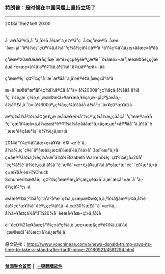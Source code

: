 ### 特朗普：是时候在中国问题上坚持立场了
------------------------

<div class="published">
 <span class="date" title="ä¸­å½æ¶é´">
  <time datetime="2018-09-21T20:00:08+08:00">
   2018å¹´9æ21æ¥ 20:00
  </time>
 </span>
</div>
<br/>
<div class="wsw">
 <p>
  å¨æ¥åå®£å¸å¯¹ä¸­å½å å¾æ°ä¸è½®å³ç¨åï¼ç¹ææ®å¨åæé´åæ¬¡å¯¹åªä½è¡¨ç¤ºï¼ä¸­å½å¯¹ç¾å½çä¼¤å®³å·²ä¹ï¼ç¾å½å¿é¡»âåæç«åºâã
 </p>
 <p>
  ç¹ææ®20æ¥ææ¥åç¦åæ¯æ°é»ççµè§éè®¿æ¶è¯´ï¼âæä»¬æ²¡æéæ©ãè¿ç§æåµå·²ç»æç»­å¾ä¹äºï¼ï¼ä¸­å½ï¼å¨ä¼¤å®³æä»¬ãâ
 </p>
 <p>
  ç¹ææ®è¡¨ç¤ºï¼ç°å¨æ¯æ¶åå¨ä¸­å½é®é¢ä¸åæç«åºäºã
 </p>
 <p>
  æ¬å¨æ©äºæ¶åï¼ç¾å½å®£å¸å¯¹ä»·å¼2000äº¿ç¾åçä¸­å½ååå å¾å³ç¨ï¼è¿æ¯ç¾ä¸­è´¸ææ©æ¦ä»¥æ¥æä¸¥éçä¸æ¬¡åçº§ãéåä¸­å½å®£å¸å¯¹ä»·å¼600äº¿ç¾åçç¾å½ååå å¾å³ç¨ä»¥ç¤ºæ¥å¤ã
 </p>
 <p>
  æ®ç¾å½åªä½ãå¤§è¥¿æ´æåãæ¥éï¼å°½ç®¡ç¾å½æ¿çååçå¯¹ç¹ææ®ä»¥å³ç¨çæ¹å¼æå»ä¸­å½ææäºè®®ï¼ä½å±åååæ°ä¸»åçæ¿æ²»å®¶åå¯¹ä¸­å½å¨è´¸ææ¹é¢çåæ³è¡¨è¾¾è¿ä¸æ»¡ã
 </p>
 <p>
  2014å¹´ï¼ç¾å½åæ»ç»å¥¥å·´é©¬æ¹è¯ä¸­å½ä¾µç¯ç¥è¯äº§æãä¿æ¤å½æä¼ä¸ï¼ä»å¹´3æï¼æ°ä¸»åç±åè®®åä¼ä¸½èç½Â·æ²ä¼¦ï¼Elizabeth Warrenï¼è¡¨ç¤ºï¼è¿å»20å¹´éç¾å½è¯å¾éè¿ä¸ä¸­å½å¯¹è¯æ¥å¯»æ±è¿å¥ä¸­å½å¸åºçåæ³æ¯éè¯¯çï¼æ°ä¸»åç±æ¥åÂ·èé»ï¼Chuck Schumerï¼æ¥åè¡¨ç¤ºï¼ç¹ææ®æ¿åºçæ¿ç­éä»å¯ä¸æ¯æçå°±æ¯å¯¹ä¸­å½çå¼ºç¡¬ã
 </p>
 <p>
  æåæè®¤ä¸ºï¼å³ç¨ä¹äºåªæ¯ç¾ä¸­ç»æµæ©æ¦çä¸ä¸ªå¼å§ãæ®ç¾ä¸­å½éåä¼çè°æ¥ï¼å¨åè®¿çç¾å½å¬å¸éæ30%æ­£å¨å¯»æ¾ä¸­å½ä»¥å¤çä¾åºåï¼20%å¨èèæå·¥åæ¬ç¦»ä¸­å½ã
 </p>
 <p>
  è·¯éç¤¾21æ¥åæç§°ï¼ç±äºç¾ä¸­è´¸æç»ææ§çé®é¢ï¼ä¸¤å½é´çæ©æ¦å¯è½æç»­å¾é¿æ¶é´ã
 </p>
</div>

原文链接：https://www.voachinese.com/a/news-donald-trump-says-its-time-to-take-a-stand-after-tariff-move-20180921/4581294.html


------------------------
#### [禁闻聚合首页](https://github.com/gfw-breaker/banned-news/blob/master/README.md) &nbsp;|&nbsp;  [一键翻墙软件](https://github.com/gfw-breaker/nogfw/blob/master/README.md)